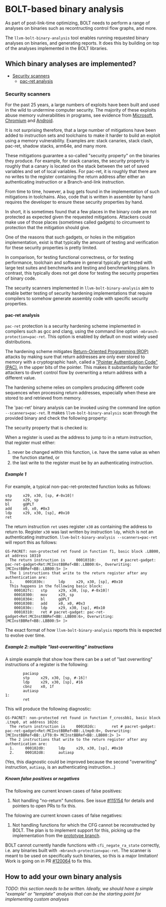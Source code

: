 # BOLT-based binary analysis

As part of post-link-time optimizing, BOLT needs to perform a range of analyses
on binaries such as recontructing control flow graphs, and more.

The `llvm-bolt-binary-analysis` tool enables running requested binary analyses
on binaries, and generating reports. It does this by building on top of the
analyses implemented in the BOLT libraries.

## Which binary analyses are implemented?

* [Security scanners](#security-scanners)
  * [pac-ret analysis](#pac-ret-analysis)

### Security scanners

For the past 25 years, a large numbers of exploits have been built and used in
the wild to undermine computer security. The majority of these exploits abuse
memory vulnerabilities in programs, see evidence from
[Microsoft](https://youtu.be/PjbGojjnBZQ?si=oCHCa0SHgaSNr6Gr&t=836),
[Chromium](https://www.chromium.org/Home/chromium-security/memory-safety/) and
[Android](https://security.googleblog.com/2021/01/data-driven-security-hardening-in.html).

It is not surprising therefore, that a large number of mitigations have been
added to instruction sets and toolchains to make it harder to build an exploit
using a memory vulnerability. Examples are: stack canaries, stack clash,
pac-ret, shadow stacks, arm64e, and many more.

These mitigations guarantee a so-called "security property" on the binaries they
produce. For example, for stack canaries, the security property is roughly that
a canary is located on the stack between the set of saved variables and set of
local variables. For pac-ret, it is roughly that there are no writes to the
register containing the return address after either an authenticating
instruction or a Branch-and-link instruction.

From time to time, however, a bug gets found in the implementation of such
mitigations in toolchains. Also, code that is written in assembler by hand
requires the developer to ensure these security properties by hand.

In short, it is sometimes found that a few places in the binary code are not
protected as expected given the requested mitigations. Attackers could make use
of those places (sometimes called gadgets) to circumvent to protection that the
mitigation should give.

One of the reasons that such gadgets, or holes in the mitigation implementation,
exist is that typically the amount of testing and verification for these
security properties is pretty limited.

In comparison, for testing functional correctness, or for testing performance,
toolchain and software in general typically get tested with large test suites
and benchmarks and testing and benchmarking plans. In contrast, this typically
does not get done for testing the security properties of binary code.

The security scanners implemented in `llvm-bolt-binary-analysis` aim to enable
better testing of security hardening implementations that require compilers to
somehow generate assembly code with specific security properties.

#### pac-ret analysis

`pac-ret` protection is a security hardening scheme implemented in compilers
such as gcc and clang, using the command line option
`-mbranch-protection=pac-ret`. This option is enabled by default on most widely
used distributions.

The hardening scheme mitigates
[Return-Oriented Programming (ROP)](https://llsoftsec.github.io/llsoftsecbook/#return-oriented-programming)
attacks by making sure that return addresses are only ever stored to memory with
a cryptographic hash, called a
["Pointer Authentication Code" (PAC)](https://llsoftsec.github.io/llsoftsecbook/#pointer-authentication),
in the upper bits of the pointer. This makes it substantially harder for
attackers to divert control flow by overwriting a return address with a
different value.

The hardening scheme relies on compilers producing different code sequences when
processing return addresses, especially when these are stored to and retrieved
from memory.

The 'pac-ret' binary analysis can be invoked using the command line option
`--scanners=pac-ret`. It makes `llvm-bolt-binary-analysis` scan through the
provided binary and check the following property:

The security property that is checked is:

When a register is used as the address to jump to in a return instruction,
that register must either:

1. never be changed within this function, i.e. have the same value as when the
   function started, or
2. the last write to the register must be by an authenticating instruction.

##### Example 1

For example, a typical non-pac-ret-protected function looks as follows:

```
stp     x29, x30, [sp, #-0x10]!
mov     x29, sp
bl      g@PLT
add     x0, x0, #0x3
ldp     x29, x30, [sp], #0x10
ret
```

The return instruction `ret` uses register `x30` as containing the address to
return to. Register `x30` was last written by instruction `ldp`, which is not an
authenticating instruction. `llvm-bolt-binary-analysis --scanners=pac-ret` will
report this as follows:

```
GS-PACRET: non-protected ret found in function f1, basic block .LBB00, at address 10310
  The return instruction is     00010310:       ret # pacret-gadget: pac-ret-gadget<Ret:MCInstBBRef<BB:.LBB00:6>, Overwriting:[MCInstBBRef<BB:.LBB00:5> ]>
  The 1 instructions that write to the return register after any authentication are:
  1.     0001030c:      ldp     x29, x30, [sp], #0x10
  This happens in the following basic block:
    000102fc:   stp     x29, x30, [sp, #-0x10]!
    00010300:   mov     x29, sp
    00010304:   bl      g@PLT
    00010308:   add     x0, x0, #0x3
    0001030c:   ldp     x29, x30, [sp], #0x10
    00010310:   ret # pacret-gadget: pac-ret-gadget<Ret:MCInstBBRef<BB:.LBB00:6>, Overwriting:[MCInstBBRef<BB:.LBB00:5> ]>
```

The exact format of how `llvm-bolt-binary-analysis` reports this is expected to
evolve over time.

##### Example 2: multiple "last-overwriting" instructions

A simple example that show how there can be a set of "last overwriting"
instructions of a register is the following:

```
        paciasp
        stp     x29, x30, [sp, #-16]!
        ldp     x29, x30, [sp], #16
        cbnz    x0, 1f
        autiasp
1:
        ret
```

This will produce the following diagnostic:

```
GS-PACRET: non-protected ret found in function f_crossbb1, basic block .Ltmp0, at address 102dc
  The return instruction is     000102dc:       ret # pacret-gadget: pac-ret-gadget<Ret:MCInstBBRef<BB:.Ltmp0:0>, Overwriting:[MCInstBBRef<BB:.LFT0:0> MCInstBBRef<BB:.LBB00:2> ]>
  The 2 instructions that write to the return register after any authentication are:
  1.     000102d0:      ldp     x29, x30, [sp], #0x10
  2.     000102d8:      autiasp
```

(Yes, this diagnostic could be improved because the second "overwriting"
instruction, `autiasp`, is an authenticating instruction...)

##### Known false positives or negatives

The following are current known cases of false positives:

1. Not handling "no-return" functions. See issue
   [#115154](https://github.com/llvm/llvm-project/issues/115154) for details and
   pointers to open PRs to fix this.

The folowing are current known cases of false negatives:

1. Not handling functions for which the CFG cannot be reconstructed by BOLT. The
   plan is to implement support for this, picking up the implementation from the
   [prototype branch](
   https://github.com/llvm/llvm-project/compare/main...kbeyls:llvm-project:bolt-gadget-scanner-prototype).

BOLT cannot currently handle functions with `cfi_negate_ra_state` correctly,
i.e. any binaries built with `-mbranch-protection=pac-ret`. The scanner is meant
to be used on specifically such binaries, so this is a major limitation! Work is
going on in PR [#120064](https://github.com/llvm/llvm-project/pull/120064) to
fix this.

## How to add your own binary analysis

_TODO: this section needs to be written. Ideally, we should have a simple
"example" or "template" analysis that can be the starting point for implementing
custom analyses_
